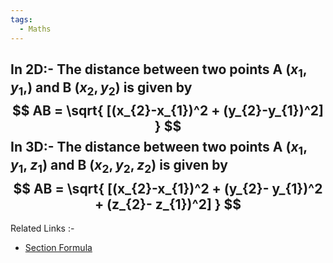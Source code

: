 ```yaml
---
tags:
  - Maths
---
```

**In 2D:-**
The distance between two points A $(x_{1},y_{1},)$ and B ($x_{2}, y_{2}$) is given by
$$
AB = \sqrt{ [(x_{2}-x_{1})^2 + (y_{2}-y_{1})^2] }
$$
**In 3D:-**
The distance between two points A ($x_{1}$, $y_{1}$, $z_{1}$) and B ($x_{2}, y_{2}, z_{2}$) is given by
$$
AB = \sqrt{ [(x_{2}-x_{1})^2 + (y_{2}- y_{1})^2 + (z_{2}- z_{1})^2] }
$$
---
Related Links :-
- [Section Formula](Section%20Formula.md)